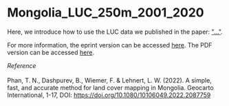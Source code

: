 # Mongolia_LUC_250m_2001_2020

Here, we introduce how to use the LUC data we published in the paper: ["..."](). 

For more information, the eprint version can be accessed [here](https://www.tandfonline.com/eprint/FICFII45ACZEY4ZJ6FFN/full?target=10.1080/10106049.2022.2087759). The PDF version can be accessed [here](https://github.com/thanhnoiphan/Mongolia_LUC_250m_2001_2020/blob/main/simple_fast_and_accurate_LUC.pdf).  

*Reference* <br>  
Phan, T. N., Dashpurev, B., Wiemer, F. & Lehnert, L. W. (2022). A simple, fast, and accurate method for land cover mapping in Mongolia. Geocarto International, 1-17, DOI: https://doi.org/10.1080/10106049.2022.2087759
